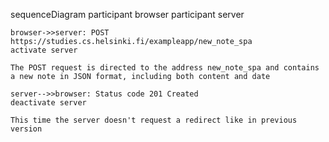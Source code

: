 sequenceDiagram
    participant browser
    participant server

    browser->>server: POST https://studies.cs.helsinki.fi/exampleapp/new_note_spa
    activate server

    The POST request is directed to the address new_note_spa and contains a new note in JSON format, including both content and date

    server-->>browser: Status code 201 Created
    deactivate server

    This time the server doesn't request a redirect like in previous version